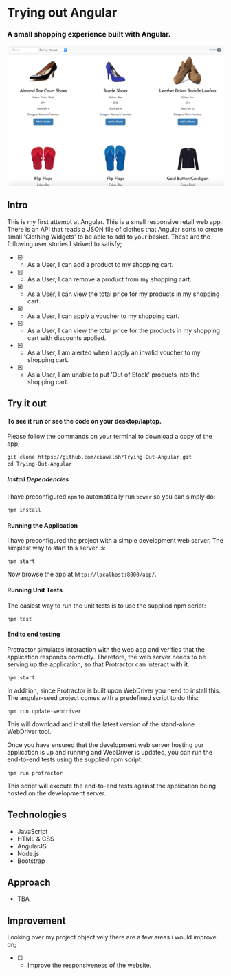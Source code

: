 # Trying out Angular 
### A small shopping experience built with Angular.

![image](https://raw.githubusercontent.com/ciawalsh/Trying-Out-Angular/master/app/images/Screen%20Shot.png)

## Intro

This is my first attempt at Angular. This is a small responsive retail web app. There is an API that reads a JSON file of clothes that Angular sorts to create small 'Clothing Widgets' to be able to add to your basket. These are the following user stories I strived to satisfy;

* [X] - As a User, I can add a product to my shopping cart.
* [X] - As a User, I can remove a product from my shopping cart.
* [X] - As a User, I can view the total price for my products in my shopping cart.
* [X] - As a User, I can apply a voucher to my shopping cart.
* [X] - As a User, I can view the total price for the products in my shopping cart with discounts applied.
* [X] - As a User, I am alerted when I apply an invalid voucher to my shopping cart.
* [X] - As a User, I am unable to put 'Out of Stock' products into the shopping cart.

## Try it out

#### To see it run or see the code on your desktop/laptop.

Please follow the commands on your terminal to download a copy of the app;

```
git clone https://github.com/ciawalsh/Trying-Out-Angular.git
cd Trying-Out-Angular
```

##### Install Dependencies

I have preconfigured `npm` to automatically run `bower` so you can simply do:

```
npm install
```

#### Running the Application

I have preconfigured the project with a simple development web server.  The simplest way to start
this server is:

```
npm start
```

Now browse the app at `http://localhost:8000/app/`.

#### Running Unit Tests

The easiest way to run the unit tests is to use the supplied npm script:

```
npm test
```

#### End to end testing

Protractor simulates interaction with the web app and verifies that the application responds correctly. Therefore, the web server needs to be serving up the application, so that Protractor can interact with it.

```
npm start
```

In addition, since Protractor is built upon WebDriver you need to install this. The angular-seed project comes with a predefined script to do this:

```
npm run update-webdriver
```

This will download and install the latest version of the stand-alone WebDriver tool.

Once you have ensured that the development web server hosting our application is up and running and WebDriver is updated, you can run the end-to-end tests using the supplied npm script:

```
npm run protractor
```

This script will execute the end-to-end tests against the application being hosted on the development server.

## Technologies

- JavaScript
- HTML & CSS
- AngularJS
- Node.js
- Bootstrap

## Approach

- TBA

## Improvement

Looking over my project objectively there are a few areas i would improve on;

* [ ] - Improve the responsiveness of the website.
